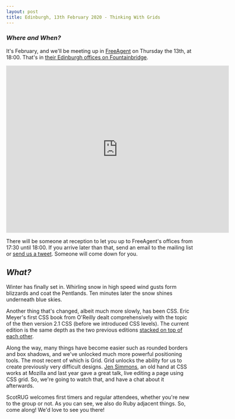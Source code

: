 ```yaml
---
layout: post
title: Edinburgh, 13th February 2020 - Thinking With Grids
---
```


### *Where and When?*
It's February, and we'll be meeting up in <a href="https://freeagent.com">FreeAgent</a> on Thursday the 13th, at 18:00. That's in <a href="https://www.openstreetmap.org/node/1947292751">their Edinburgh offices on Fountainbridge</a>.

<iframe src="https://www.google.com/maps/embed?pb=!1m18!1m12!1m3!1d2234.3551826490125!2d-3.211036448761384!3d55.94321558466258!2m3!1f0!2f0!3f0!3m2!1i1024!2i768!4f13.1!3m3!1m2!1s0x4887c7a19ec94a03%3A0xd6cfb298b5f7b12f!2sFreeAgent!5e0!3m2!1sen!2suk!4v1550591379068" width="600" height="450" frameborder="0" style="border:0" allowfullscreen></iframe>

There will be someone at reception to let you up to FreeAgent's offices from 17:30 until 18:00. If you arrive later than that, send an email to the mailing list or <a href="https://twitter.com/scotrug">send us a tweet</a>. Someone will come down for you.

## *What?*
Winter has finally set in. Whirling snow in high speed wind gusts form blizzards and coat the Pentlands. Ten minutes later the snow shines underneath blue skies.

Another thing that's changed, albeit much more slowly, has been CSS. Eric Meyer's first CSS book from O'Reilly dealt comprehensively with the topic of the then version 2.1 CSS (before we introduced CSS levels). The current edition is the same depth as the two previous editions [stacked on top of each other](https://meyerweb.com/pix/2017/csstdg-stacked.jpg).

Along the way, many things have become easier such as rounded borders and box shadows, and we've unlocked much more powerful positioning tools. The most recent of which is Grid. Grid unlocks the ability for us to create previously very difficult designs. [Jen Simmons](https://jensimmons.com/), an old hand at CSS works at Mozilla and last year gave a great talk, live editing a page using CSS grid. So, we're going to watch that, and have a chat about it afterwards.

ScotRUG welcomes first timers and regular attendees, whether you're new to the group or not. As you can see, we also do Ruby adjacent things. So, come along! We'd love to see you there!
